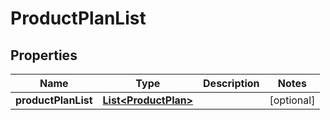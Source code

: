 
# ProductPlanList

## Properties
Name | Type | Description | Notes
------------ | ------------- | ------------- | -------------
**productPlanList** | [**List&lt;ProductPlan&gt;**](ProductPlan.md) |  |  [optional]



